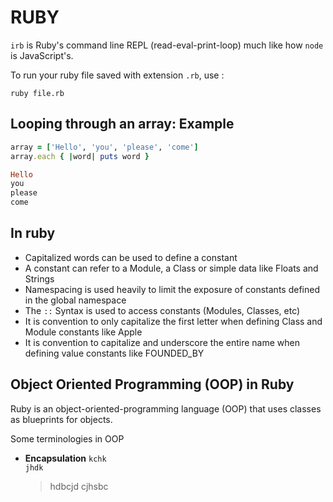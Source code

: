 # RUBY

`irb` is Ruby's command line REPL (read-eval-print-loop) much like how `node` is JavaScript's.

To run your ruby file saved with extension `.rb`, use :

```
ruby file.rb
```

## Looping through an array: Example

```ruby
array = ['Hello', 'you', 'please', 'come']
array.each { |word| puts word }

Hello
you
please
come
```

## In ruby

- Capitalized words can be used to define a constant
- A constant can refer to a Module, a Class or simple data like Floats and Strings
- Namespacing is used heavily to limit the exposure of constants defined in the global namespace
- The `::` Syntax is used to access constants (Modules, Classes, etc)
- It is convention to only capitalize the first letter when defining Class and Module constants like Apple
- It is convention to capitalize and underscore the entire name when defining value constants like FOUNDED_BY

## Object Oriented Programming (OOP) in Ruby

Ruby is an object-oriented-programming language (OOP) that uses classes as blueprints for objects.

Some terminologies in OOP

- **Encapsulation**
  `kchk` <br>`jhdk`
  > hdbcjd
  > cjhsbc
